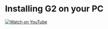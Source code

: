 #    Installing G2 on your PC

[![Watch on YouTube](https://img.youtube.com/vi/VIDEO_ID/0.jpg)](https://www.youtube.com/watch?v=VIDEO_ID)
